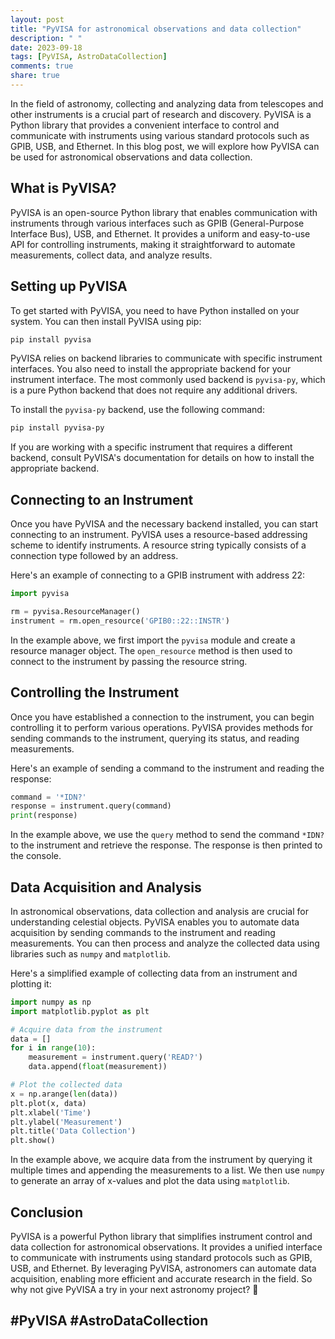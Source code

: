 ```yaml
---
layout: post
title: "PyVISA for astronomical observations and data collection"
description: " "
date: 2023-09-18
tags: [PyVISA, AstroDataCollection]
comments: true
share: true
---
```


In the field of astronomy, collecting and analyzing data from telescopes and other instruments is a crucial part of research and discovery. PyVISA is a Python library that provides a convenient interface to control and communicate with instruments using various standard protocols such as GPIB, USB, and Ethernet. In this blog post, we will explore how PyVISA can be used for astronomical observations and data collection.

## What is PyVISA?

PyVISA is an open-source Python library that enables communication with instruments through various interfaces such as GPIB (General-Purpose Interface Bus), USB, and Ethernet. It provides a uniform and easy-to-use API for controlling instruments, making it straightforward to automate measurements, collect data, and analyze results.

## Setting up PyVISA

To get started with PyVISA, you need to have Python installed on your system. You can then install PyVISA using pip:

```bash
pip install pyvisa
```

PyVISA relies on backend libraries to communicate with specific instrument interfaces. You also need to install the appropriate backend for your instrument interface. The most commonly used backend is `pyvisa-py`, which is a pure Python backend that does not require any additional drivers.

To install the `pyvisa-py` backend, use the following command:

```bash
pip install pyvisa-py
```

If you are working with a specific instrument that requires a different backend, consult PyVISA's documentation for details on how to install the appropriate backend.

## Connecting to an Instrument

Once you have PyVISA and the necessary backend installed, you can start connecting to an instrument. PyVISA uses a resource-based addressing scheme to identify instruments. A resource string typically consists of a connection type followed by an address.

Here's an example of connecting to a GPIB instrument with address 22:

```python
import pyvisa

rm = pyvisa.ResourceManager()
instrument = rm.open_resource('GPIB0::22::INSTR')
```

In the example above, we first import the `pyvisa` module and create a resource manager object. The `open_resource` method is then used to connect to the instrument by passing the resource string.

## Controlling the Instrument

Once you have established a connection to the instrument, you can begin controlling it to perform various operations. PyVISA provides methods for sending commands to the instrument, querying its status, and reading measurements.

Here's an example of sending a command to the instrument and reading the response:

```python
command = '*IDN?'
response = instrument.query(command)
print(response)
```

In the example above, we use the `query` method to send the command `*IDN?` to the instrument and retrieve the response. The response is then printed to the console.

## Data Acquisition and Analysis

In astronomical observations, data collection and analysis are crucial for understanding celestial objects. PyVISA enables you to automate data acquisition by sending commands to the instrument and reading measurements. You can then process and analyze the collected data using libraries such as `numpy` and `matplotlib`.

Here's a simplified example of collecting data from an instrument and plotting it:

```python
import numpy as np
import matplotlib.pyplot as plt

# Acquire data from the instrument
data = []
for i in range(10):
    measurement = instrument.query('READ?')
    data.append(float(measurement))

# Plot the collected data
x = np.arange(len(data))
plt.plot(x, data)
plt.xlabel('Time')
plt.ylabel('Measurement')
plt.title('Data Collection')
plt.show()
```

In the example above, we acquire data from the instrument by querying it multiple times and appending the measurements to a list. We then use `numpy` to generate an array of x-values and plot the data using `matplotlib`.

## Conclusion

PyVISA is a powerful Python library that simplifies instrument control and data collection for astronomical observations. It provides a unified interface to communicate with instruments using standard protocols such as GPIB, USB, and Ethernet. By leveraging PyVISA, astronomers can automate data acquisition, enabling more efficient and accurate research in the field. So why not give PyVISA a try in your next astronomy project? 🚀

## #PyVISA #AstroDataCollection